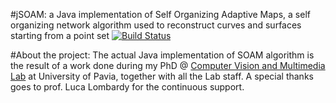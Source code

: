 #jSOAM: 
a Java implementation of Self Organizing Adaptive Maps, a self organizing network algorithm used to reconstruct curves and surfaces starting from a point set
[![Build Status](https://travis-ci.org/aletheia/jSOAM.png?branch=master)](http://travis-ci.org/aletheia/jSOAM)

#About the project:
The actual Java implementation of SOAM algorithm is the result of a work done during my PhD @ <a href="http://vision.unipv.it">Computer Vision and Multimedia Lab</a> at University of Pavia, together with all the Lab staff. A special thanks goes to prof. Luca Lombardy for the continuous support.</br>

